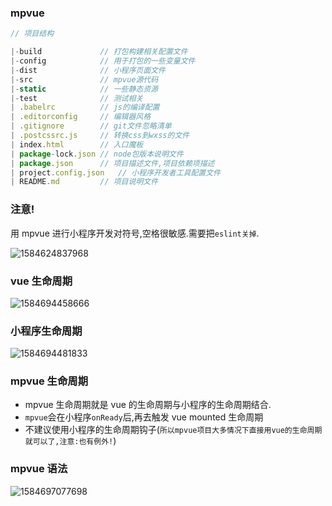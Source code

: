 ### mpvue

```js
// 项目结构

|-build				// 打包构建相关配置文件
|-config			// 用于打包的一些变量文件
|-dist				// 小程序页面文件
|-src				// mpvue源代码
|-static			// 一些静态资源
|-test				// 测试相关
| .babelrc			// js的编译配置
| .editorconfig		// 编辑器风格
| .gitignore		// git文件忽略清单
| .postcssrc.js		// 转换css到wxss的文件
| index.html		// 入口魔板
| package-lock.json	// node包版本说明文件
| package.json		// 项目描述文件,项目依赖项描述
| project.config.json	// 小程序开发者工具配置文件
| README.md			// 项目说明文件
```

### 注意!

用 mpvue 进行小程序开发对符号,空格很敏感.需要把`eslint关掉`.

![1584624837968](C:\Users\admin\AppData\Roaming\Typora\typora-user-images\1584624837968.png)

### vue 生命周期

![1584694458666](C:\Users\admin\AppData\Roaming\Typora\typora-user-images\1584694458666.png)

### 小程序生命周期

![1584694481833](C:\Users\admin\AppData\Roaming\Typora\typora-user-images\1584694481833.png)

### mpvue 生命周期

- mpvue 生命周期就是 vue 的生命周期与小程序的生命周期结合.
- `mpvue`会在小程序`onReady`后,再去触发 vue mounted 生命周期
- 不建议使用小程序的生命周期钩子(`所以mpvue项目大多情况下直接用vue的生命周期就可以了,注意:也有例外!`)

### mpvue 语法

![1584697077698](C:\Users\admin\AppData\Roaming\Typora\typora-user-images\1584697077698.png)
